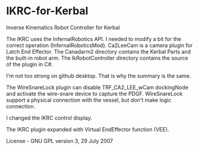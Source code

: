 # IKRC-for-Kerbal
Inverse Kinematics Robot Controller for Kerbal

The IKRC uses the InfernalRobotics API. I needed to modify a bit for the correct operation (InfernalRoboticsMod).
Ca2LeeCam is a camera plugin for Latch End Effector.
The Canadarm2 directory contains the Kerbal Parts and the built-in robot arm.
The IkRobotController directory contains the source of the plugin in C#.

I'm not too strong on github desktop. That is why the summary is the same.

The WireSnareLock plugin can disable TRF_CA2_LEE_wCam dockingNode and activate the wire-snare device to capture the PDGF. WireSnareLock support a physical connection with the vessel, but don't make logic connection.

I changed the IKRC control display.

The IKRC plugin expanded with Virtual EndEffector function (VEE).

License - GNU GPL version 3, 29 July 2007
